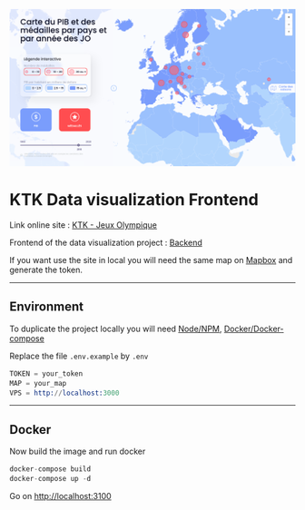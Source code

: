 ![map](./public/asset/img/ktk-readme.png)

# KTK Data visualization Frontend

Link online site : [KTK - Jeux Olympique](http://vps-080d9e1e.vps.ovh.net:3100/)

Frontend of the data visualization project : [Backend](https://github.com/Coyls/datavise)

If you want use the site in local you will need the same map on [Mapbox](https://www.mapbox.com/) and generate the token.

---

## Environment

To duplicate the project locally you will need [Node/NPM](https://nodejs.dev/), [Docker/Docker-compose](https://www.docker.com/)

Replace the file `.env.example` by `.env`

```s
TOKEN = your_token
MAP = your_map
VPS = http://localhost:3000
```

---

## Docker

Now build the image and run docker

```s
docker-compose build
docker-compose up -d
```

Go on [http://localhost:3100](http://localhost:3100)


